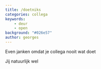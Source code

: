 ```yaml
---
title: /doetniks
categories: collega
keywords:
    - deur
    - open
background: "#026e57"
author: georges
---
```


Even janken omdat je collega nooit wat doet

Jij natuurlijk wel